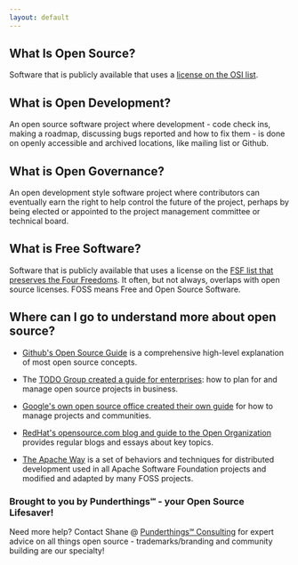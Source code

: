 ```yaml
---
layout: default
---
```


## What Is Open Source?

Software that is publicly available that uses a [license on the OSI list](https://opensource.org/licenses/alphabetical).

## What is Open Development?

An open source software project where development - code check ins, making a roadmap, discussing bugs reported and how to fix them - is done on openly accessible and archived locations, like mailing list or Github.

## What is Open Governance?

An open development style software project where contributors can eventually earn the right to help control the future of the project, perhaps by being elected or appointed to the project management committee or technical board.

## What is Free Software?

Software that is publicly available that uses a license on the [FSF list that preserves the Four Freedoms](https://www.gnu.org/philosophy/free-sw.en.html).  It often, but not always, overlaps with open source licenses.  FOSS means Free and Open Source Software.

## Where can I go to understand more about open source?

- [Github's Open Source Guide](https://opensource.guide/) is a comprehensive high-level explanation of most open source concepts.

- The [TODO Group created a guide for enterprises](https://todogroup.org/guides/): how to plan for and manage open source projects in business.

- [Google's own open source office created their own guide](https://opensource.google.com/?authuser=0) for how to manage projects and communities.

- [RedHat's opensource.com blog and guide to the Open Organization](https://opensource.com/) provides regular blogs and essays about key topics.

- [The Apache Way](http://theapacheway.com) is a set of behaviors and techniques for distributed development used in all Apache Software Foundation projects and modified and adapted by many FOSS projects.

### Brought to you by Punderthings℠ - your Open Source Lifesaver!

Need more help?  Contact Shane @ [Punderthings℠ Consulting](http://punderthings.com) for expert advice on all things open source - trademarks/branding and community building are our specialty!